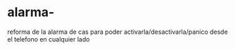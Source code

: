 # alarma-
reforma de la alarma de cas para poder activarla/desactivarla/panico desde el telefono en cualquier lado
